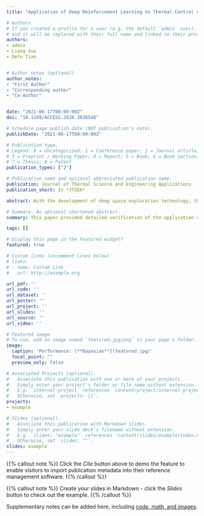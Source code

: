 ```yaml
---
title: "Application of Deep Reinforcement Learning to Thermal Control of Space Telescope"

# Authors
# If you created a profile for a user (e.g. the default `admin` user), write the username (folder name) here 
# and it will be replaced with their full name and linked to their profile.
authors:
- admin
- Liang Guo
- Defu Tian


# Author notes (optional)
author_notes:
- "First Author"
- "Corresponding author"
- "Co-Author"


date: "2021-06-17T00:00:00Z"
doi: "10.1109/ACCESS.2020.3036548"

# Schedule page publish date (NOT publication's date).
publishDate: "2021-06-17T00:00:00Z"

# Publication type.
# Legend: 0 = Uncategorized; 1 = Conference paper; 2 = Journal article;
# 3 = Preprint / Working Paper; 4 = Report; 5 = Book; 6 = Book section;
# 7 = Thesis; 8 = Patent
publication_types: ["2"]

# Publication name and optional abbreviated publication name.
publication: Journal of Thermal Science and Engineering Applications
publication_short: In *JTSEA*

abstract: With the development of deep space exploration technology, thermal control systems for space telescopes are becoming increasingly complex, leading to the key parameters of conventional thermal control systems are difficult to adjust online automatically. To achieve these adjustments, this paper provided detailed verification of the application of deep reinforcement learning to space telescope thermal control from three perspectives: thermophysical modelling, intelligent sensing-based radiator, and online self-tuning of thermal control parameters. The paper presents a high-speed and high-precision thermophysical modelling strategy in MATLAB/SIMULINK with better computational efficiency than conventional approaches. And an intelligent sensing-based radiator is proposed that can realize autonomous regulation of the radiating cold plate by sensing the external space environment and the thermal load inside the spacecraft. A strategy for online self-tuning of the thermal control parameters based on deep reinforcement learning is also proposed. Theoretical and experimental results show that deep reinforcement learning thermal control (DRLPID) can achieve temperature control accuracy of 0.05°C. The steady-state errors in the simulations were reduced by 22.7%, 37.4%, and 47.4% when compared with the reinforcement learning proportional-integral-derivative (PID), the neural network PID and the fuzzy PID, respectively. The experimental steady-state errors were reduced by 20.4%, 32.5% and 42.7%, respectively.

# Summary. An optional shortened abstract.
summary: This paper provided detailed verification of the application of deep reinforcement learning to space telescope thermal control from three perspectives: thermophysical modelling, intelligent sensing-based radiator, and online self-tuning of thermal control parameters.

tags: []

# Display this page in the Featured widget?
featured: true

# Custom links (uncomment lines below)
# links:
# - name: Custom Link
#   url: http://example.org

url_pdf: ''
url_code: ''
url_dataset: ''
url_poster: ''
url_project: ''
url_slides: ''
url_source: ''
url_video: ''

# Featured image
# To use, add an image named `featured.jpg/png` to your page's folder. 
image:
  caption: 'Performance: [**Bayesian**](featured.jpg)'
  focal_point: ""
  preview_only: false

# Associated Projects (optional).
#   Associate this publication with one or more of your projects.
#   Simply enter your project's folder or file name without extension.
#   E.g. `internal-project` references `content/project/internal-project/index.md`.
#   Otherwise, set `projects: []`.
projects:
- example

# Slides (optional).
#   Associate this publication with Markdown slides.
#   Simply enter your slide deck's filename without extension.
#   E.g. `slides: "example"` references `content/slides/example/index.md`.
#   Otherwise, set `slides: ""`.
slides: example
---
```


{{% callout note %}}
Click the *Cite* button above to demo the feature to enable visitors to import publication metadata into their reference management software.
{{% /callout %}}

{{% callout note %}}
Create your slides in Markdown - click the *Slides* button to check out the example.
{{% /callout %}}

Supplementary notes can be added here, including [code, math, and images](https://wowchemy.com/docs/writing-markdown-latex/).
